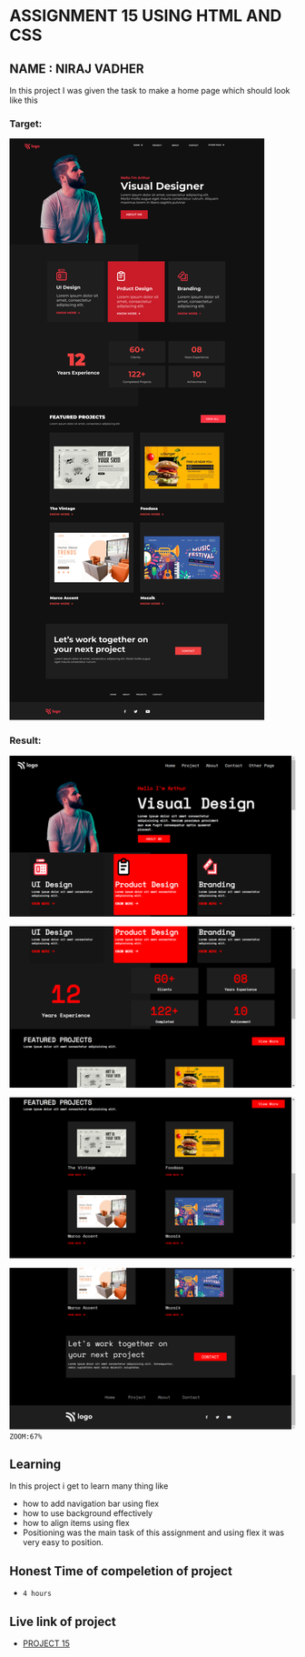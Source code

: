 # ASSIGNMENT 15 USING HTML AND CSS

## NAME : NIRAJ VADHER 

In this project I was given the task to make a home page which should look like this

### Target:
![target](15.png)

### Result:
![result](result1.png)

![result](result2.png)

![result](result3.png)

![result](result4.png)
`ZOOM:67%`
## Learning
In this project i get to learn many thing like
- how to add navigation bar using flex
- how to use background effectively
- how to align items using flex
- Positioning was the main task of this assignment and using flex it was very easy to position.
## Honest Time of compeletion of project
- `4 hours`

## Live link of project
 - [PROJECT 15](https://tempproject15.netlify.app/)